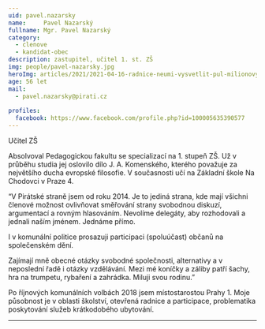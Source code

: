 ```yaml
---
uid: pavel.nazarsky
name:     Pavel Nazarský
fullname: Mgr. Pavel Nazarský 
category:
  - clenove
  - kandidat-obec 
description: zastupitel, učitel 1. st. ZŠ
img: people/pavel-nazarsky.jpg
heroImg: articles/2021/2021-04-16-radnice-neumi-vysvetlit-pul-milionovy-pro-valentu.jpg
age: 56 let
mail:
  - pavel.nazarsky@pirati.cz
 
profiles:
  facebook: https://www.facebook.com/profile.php?id=100005635390577
---
```


Učitel ZŠ

Absolvoval Pedagogickou fakultu se specializací na 1. stupeň ZŠ. Už v průběhu studia jej oslovilo dílo J. A. Komenského, kterého považuje za největšího ducha evropské filosofie.
V současnosti učí na Základní škole Na Chodovci v Praze 4.

“V Pirátské straně jsem od roku 2014. Je to jediná strana, kde mají všichni členové možnost ovlivňovat směřování strany svobodnou diskuzí, argumentací a rovným hlasováním. Nevolíme delegáty, aby rozhodovali a jednali naším jménem. Jednáme přímo.

I v komunální politice prosazuji participaci (spoluúčast) občanů na společenském dění.

Zajímají mně obecné otázky svobodné společnosti, alternativy a v neposlední řadě i otázky vzdělávání.
Mezi mé koníčky a záliby patří šachy, hra na trumpetu, rybaření a zahrádka.
Miluji svou rodinu.”

Po říjnových komunálních volbách 2018 jsem místostarostou Prahy 1. Moje působnost je v oblasti školství, otevřená radnice a participace, problematika poskytování služeb krátkodobého ubytování.


---
